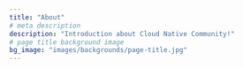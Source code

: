```yaml
---
title: "About"
# meta description
description: "Introduction about Cloud Native Community!"
# page title background image
bg_image: "images/backgrounds/page-title.jpg"
---
```


